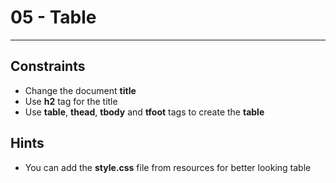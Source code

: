 ﻿# 05 - Table
------

## Constraints
* Change the document **title**
* Use **h2** tag for the title
* Use **table**, **thead**, **tbody** and **tfoot** tags to create the **table**

## Hints
* You can add the **style.css** file from resources for better looking table
